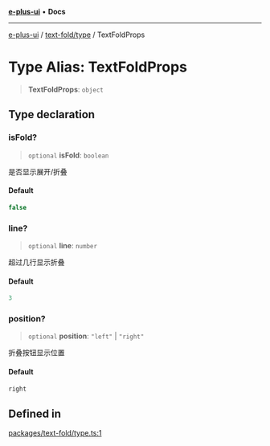 [**e-plus-ui**](../../../README.md) • **Docs**

***

[e-plus-ui](../../../modules.md) / [text-fold/type](../README.md) / TextFoldProps

# Type Alias: TextFoldProps

> **TextFoldProps**: `object`

## Type declaration

### isFold?

> `optional` **isFold**: `boolean`

是否显示展开/折叠

#### Default

```ts
false
```

### line?

> `optional` **line**: `number`

超过几行显示折叠

#### Default

```ts
3
```

### position?

> `optional` **position**: `"left"` \| `"right"`

折叠按钮显示位置

#### Default

```ts
right
```

## Defined in

[packages/text-fold/type.ts:1](https://github.com/c-eqian/e-plus-ui/blob/583356870441cbe8e3c917dfd7ad56ce5ac6f88a/packages/text-fold/type.ts#L1)
